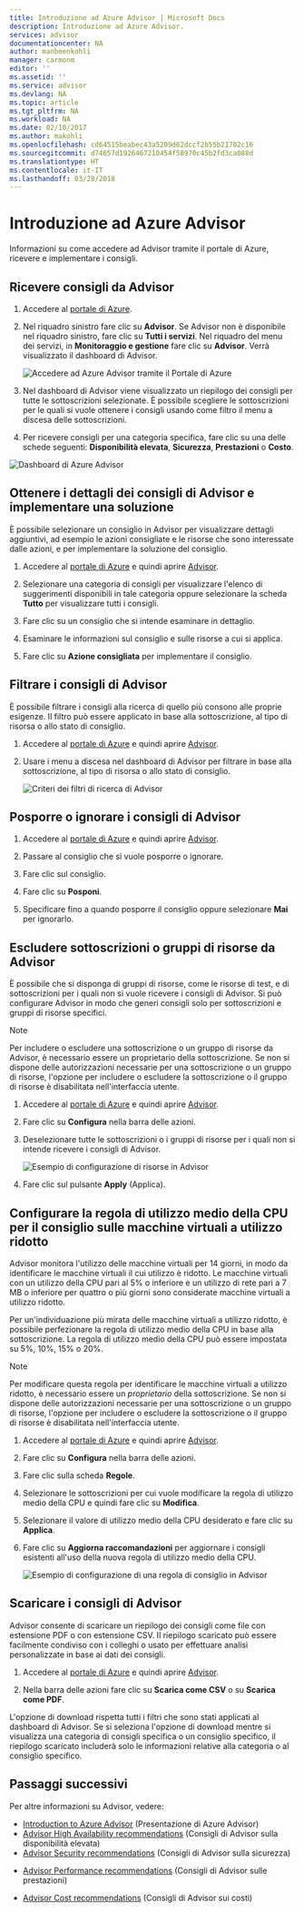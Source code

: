 ```yaml
---
title: Introduzione ad Azure Advisor | Microsoft Docs
description: Introduzione ad Azure Advisor.
services: advisor
documentationcenter: NA
author: manbeenkohli
manager: carmonm
editor: ''
ms.assetid: ''
ms.service: advisor
ms.devlang: NA
ms.topic: article
ms.tgt_pltfrm: NA
ms.workload: NA
ms.date: 02/10/2017
ms.author: makohli
ms.openlocfilehash: cd64515beabec43a5209d62dccf2b55b21702c16
ms.sourcegitcommit: d74657d1926467210454f58970c45b2fd3ca088d
ms.translationtype: HT
ms.contentlocale: it-IT
ms.lasthandoff: 03/28/2018
---
```

# <a name="get-started-with-azure-advisor"></a>Introduzione ad Azure Advisor

Informazioni su come accedere ad Advisor tramite il portale di Azure, ricevere e implementare i consigli.

## <a name="get-advisor-recommendations"></a>Ricevere consigli da Advisor

1. Accedere al [portale di Azure](https://portal.azure.com).

2. Nel riquadro sinistro fare clic su **Advisor**.  Se Advisor non è disponibile nel riquadro sinistro, fare clic su **Tutti i servizi**.  Nel riquadro del menu dei servizi, in **Monitoraggio e gestione** fare clic su **Advisor**.
 Verrà visualizzato il dashboard di Advisor.

   ![Accedere ad Azure Advisor tramite il Portale di Azure](./media/advisor-get-started/advisor-portal-menu.png) 

4. Nel dashboard di Advisor viene visualizzato un riepilogo dei consigli per tutte le sottoscrizioni selezionate.  È possibile scegliere le sottoscrizioni per le quali si vuole ottenere i consigli usando come filtro il menu a discesa delle sottoscrizioni.

5. Per ricevere consigli per una categoria specifica, fare clic su una delle schede seguenti: **Disponibilità elevata**, **Sicurezza**, **Prestazioni** o **Costo**. 

  ![Dashboard di Azure Advisor](./media/advisor-overview/advisor-dashboard.png)

## <a name="get-advisor-recommendation-details-and-implement-a-solution"></a>Ottenere i dettagli dei consigli di Advisor e implementare una soluzione

È possibile selezionare un consiglio in Advisor per visualizzare dettagli aggiuntivi, ad esempio le azioni consigliate e le risorse che sono interessate dalle azioni, e per implementare la soluzione del consiglio.  

1. Accedere al [portale di Azure](https://portal.azure.com) e quindi aprire [Advisor](https://aka.ms/azureadvisordashboard).

2. Selezionare una categoria di consigli per visualizzare l'elenco di suggerimenti disponibili in tale categoria oppure selezionare la scheda **Tutto** per visualizzare tutti i consigli.

3. Fare clic su un consiglio che si intende esaminare in dettaglio.

4. Esaminare le informazioni sul consiglio e sulle risorse a cui si applica.

5. Fare clic su **Azione consigliata** per implementare il consiglio.

## <a name="filter-advisor-recommendations"></a>Filtrare i consigli di Advisor

È possibile filtrare i consigli alla ricerca di quello più consono alle proprie esigenze.  Il filtro può essere applicato in base alla sottoscrizione, al tipo di risorsa o allo stato di consiglio.  

1. Accedere al [portale di Azure](https://portal.azure.com) e quindi aprire [Advisor](https://aka.ms/azureadvisordashboard).

2.  Usare i menu a discesa nel dashboard di Advisor per filtrare in base alla sottoscrizione, al tipo di risorsa o allo stato di consiglio.

    ![Criteri dei filtri di ricerca di Advisor](./media/advisor-get-started/advisor-filters.png)

## <a name="postpone-or-dismiss-advisor-recommendations"></a>Posporre o ignorare i consigli di Advisor

1. Accedere al [portale di Azure](https://portal.azure.com) e quindi aprire [Advisor](https://aka.ms/azureadvisordashboard).

2. Passare al consiglio che si vuole posporre o ignorare.

3. Fare clic sul consiglio.

4. Fare clic su **Posponi**. 

5. Specificare fino a quando posporre il consiglio oppure selezionare **Mai** per ignorarlo.

## <a name="exclude-subscriptions-or-resource-groups-from-advisor"></a>Escludere sottoscrizioni o gruppi di risorse da Advisor

È possibile che si disponga di gruppi di risorse, come le risorse di test, e di sottoscrizioni per i quali non si vuole ricevere i consigli di Advisor.  Si può configurare Advisor in modo che generi consigli solo per sottoscrizioni e gruppi di risorse specifici.

> [!NOTE]
> Per includere o escludere una sottoscrizione o un gruppo di risorse da Advisor, è necessario essere un proprietario della sottoscrizione.  Se non si dispone delle autorizzazioni necessarie per una sottoscrizione o un gruppo di risorse, l'opzione per includere o escludere la sottoscrizione o il gruppo di risorse è disabilitata nell'interfaccia utente.

1. Accedere al [portale di Azure](https://portal.azure.com) e quindi aprire [Advisor](https://aka.ms/azureadvisordashboard).

2. Fare clic su **Configura** nella barra delle azioni.

3. Deselezionare tutte le sottoscrizioni o i gruppi di risorse per i quali non si intende ricevere i consigli di Advisor.

    ![Esempio di configurazione di risorse in Advisor](./media/advisor-get-started/advisor-configure-resources.png)

4. Fare clic sul pulsante **Apply** (Applica).

## <a name="configure-the-average-cpu-utilization-rule-for-the-low-usage-virtual-machine-recommendation"></a>Configurare la regola di utilizzo medio della CPU per il consiglio sulle macchine virtuali a utilizzo ridotto

Advisor monitora l'utilizzo delle macchine virtuali per 14 giorni, in modo da identificare le macchine virtuali il cui utilizzo è ridotto. Le macchine virtuali con un utilizzo della CPU pari al 5% o inferiore e un utilizzo di rete pari a 7 MB o inferiore per quattro o più giorni sono considerate macchine virtuali a utilizzo ridotto.

Per un'individuazione più mirata delle macchine virtuali a utilizzo ridotto, è possibile perfezionare la regola di utilizzo medio della CPU in base alla sottoscrizione.  La regola di utilizzo medio della CPU può essere impostata su 5%, 10%, 15% o 20%.

> [!NOTE]
> Per modificare questa regola per identificare le macchine virtuali a utilizzo ridotto, è necessario essere un *proprietario* della sottoscrizione.  Se non si dispone delle autorizzazioni necessarie per una sottoscrizione o un gruppo di risorse, l'opzione per includere o escludere la sottoscrizione o il gruppo di risorse è disabilitata nell'interfaccia utente. 

1. Accedere al [portale di Azure](https://portal.azure.com) e quindi aprire [Advisor](https://aka.ms/azureadvisordashboard).

2. Fare clic su **Configura** nella barra delle azioni.

3. Fare clic sulla scheda **Regole**.

4. Selezionare le sottoscrizioni per cui vuole modificare la regola di utilizzo medio della CPU e quindi fare clic su **Modifica**.

5. Selezionare il valore di utilizzo medio della CPU desiderato e fare clic su **Applica**.

6. Fare clic su **Aggiorna raccomandazioni** per aggiornare i consigli esistenti all'uso della nuova regola di utilizzo medio della CPU. 

   ![Esempio di configurazione di una regola di consiglio in Advisor](./media/advisor-get-started/advisor-configure-rules.png)

## <a name="download-your-advisor-recommendations"></a>Scaricare i consigli di Advisor

Advisor consente di scaricare un riepilogo dei consigli  come file con estensione PDF o con estensione CSV.  Il riepilogo scaricato può essere facilmente condiviso con i colleghi o usato per effettuare analisi personalizzate in base ai dati dei consigli.

1. Accedere al [portale di Azure](https://portal.azure.com) e quindi aprire [Advisor](https://aka.ms/azureadvisordashboard).

2. Nella barra delle azioni fare clic su **Scarica come CSV** o su **Scarica come PDF**.

L'opzione di download rispetta tutti i filtri che sono stati applicati al dashboard di Advisor.  Se si seleziona l'opzione di download mentre si visualizza una categoria di consigli specifica o un consiglio specifico, il riepilogo scaricato includerà solo le informazioni relative alla categoria o al consiglio specifico. 

## <a name="next-steps"></a>Passaggi successivi

Per altre informazioni su Advisor, vedere:
* [Introduction to Azure Advisor](advisor-overview.md) (Presentazione di Azure Advisor)
* [Advisor High Availability recommendations](advisor-high-availability-recommendations.md) (Consigli di Advisor sulla disponibilità elevata)
* [Advisor Security recommendations](advisor-security-recommendations.md) (Consigli di Advisor sulla sicurezza)
-  [Advisor Performance recommendations](advisor-performance-recommendations.md) (Consigli di Advisor sulle prestazioni)
* [Advisor Cost recommendations](advisor-performance-recommendations.md) (Consigli di Advisor sui costi)

